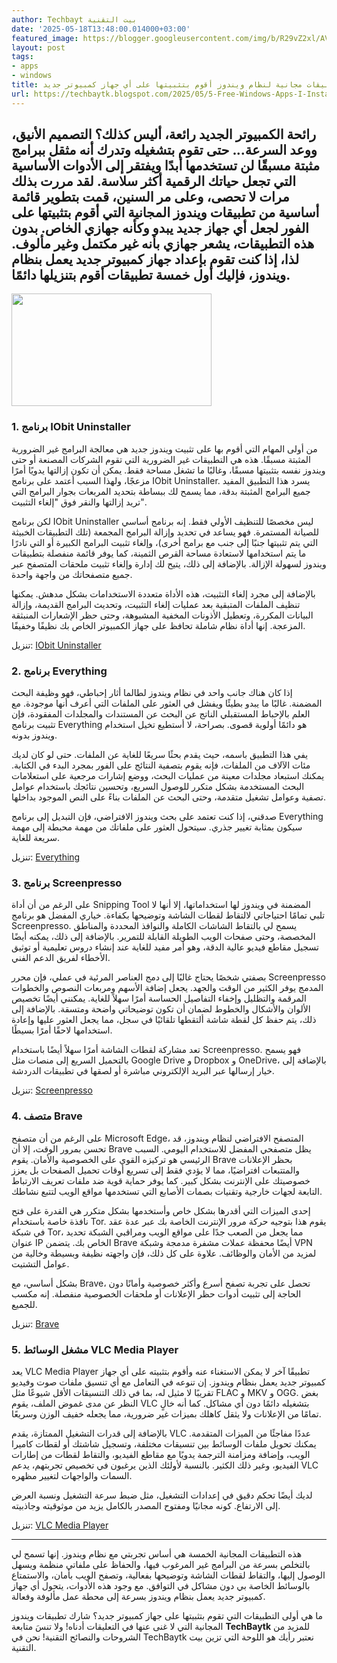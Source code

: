 ```yaml
---
author: Techbayt بيت التقنية
date: '2025-05-18T13:48:00.014000+03:00'
featured_image: https://blogger.googleusercontent.com/img/b/R29vZ2xl/AVvXsEg9YjZvnHf_3oELHeh87U-HOkqoFp2Q6okiPCJZjfvxSd_Ya-aohAD2pYoKj8dyUPy0a65uMXdwBVDRWyIDm4uBE1URVdmpB6TQsrg9Ppaiiz8_sQtySl0dyoMfr-kyGNfYsMyr_5Zuzdfs3Rqu3CTgNeXiHJWIN-CBDsUx0xqlr0E96MBcBEQLANq02Ag/s320/Windows-11-app.jpg
layout: post
tags:
- apps
- windows
title: ٥ تطبيقات مجانية لنظام ويندوز أقوم بتثبيتها على أي جهاز كمبيوتر جديد
url: https://techbaytk.blogspot.com/2025/05/5-Free-Windows-Apps-I-Install-on-Every-New-Computer.html
---
```


##  رائحة الكمبيوتر الجديد رائعة، أليس كذلك؟ التصميم الأنيق، ووعد السرعة... حتى تقوم بتشغيله وتدرك أنه مثقل ببرامج مثبتة مسبقًا لن تستخدمها أبدًا ويفتقر إلى الأدوات الأساسية التي تجعل حياتك الرقمية أكثر سلاسة. لقد مررت بذلك مرات لا تحصى، وعلى مر السنين، قمت بتطوير قائمة أساسية من تطبيقات ويندوز المجانية التي أقوم بتثبيتها على الفور لجعل أي جهاز جديد يبدو وكأنه جهازي الخاص. بدون هذه التطبيقات، يشعر جهازي بأنه غير مكتمل وغير مألوف. لذا، إذا كنت تقوم بإعداد جهاز كمبيوتر جديد يعمل بنظام ويندوز، فإليك أول خمسة تطبيقات أقوم بتنزيلها دائمًا.

<img src='https://blogger.googleusercontent.com/img/b/R29vZ2xl/AVvXsEg9YjZvnHf_3oELHeh87U-HOkqoFp2Q6okiPCJZjfvxSd_Ya-aohAD2pYoKj8dyUPy0a65uMXdwBVDRWyIDm4uBE1URVdmpB6TQsrg9Ppaiiz8_sQtySl0dyoMfr-kyGNfYsMyr_5Zuzdfs3Rqu3CTgNeXiHJWIN-CBDsUx0xqlr0E96MBcBEQLANq02Ag/s320/Windows-11-app.jpg' width='320' height='180' />

  
  


###  1\. برنامج IObit Uninstaller 

  


من أولى المهام التي أقوم بها على تثبيت ويندوز جديد هي معالجة البرامج غير الضرورية المثبتة مسبقًا. هذه هي التطبيقات غير الضرورية التي تقوم الشركات المصنعة أو حتى ويندوز نفسه بتثبيتها مسبقًا، وغالبًا ما تشغل مساحة فقط. يمكن أن تكون إزالتها يدويًا أمرًا مزعجًا، ولهذا السبب أعتمد على برنامج IObit Uninstaller. يسرد هذا التطبيق المفيد جميع البرامج المثبتة بدقة، مما يسمح لك ببساطة بتحديد المربعات بجوار البرامج التي تريد إزالتها والنقر فوق "إلغاء التثبيت". 

لكن برنامج IObit Uninstaller ليس مخصصًا للتنظيف الأولي فقط. إنه برنامج أساسي للصيانة المستمرة. فهو يساعد في تحديد وإزالة البرامج المجمعة (تلك التطبيقات الخبيثة التي يتم تثبيتها جنبًا إلى جنب مع برامج أخرى)، وإلغاء تثبيت البرامج الكبيرة أو التي نادرًا ما يتم استخدامها لاستعادة مساحة القرص الثمينة، كما يوفر قائمة منفصلة بتطبيقات ويندوز لسهولة الإزالة. بالإضافة إلى ذلك، يتيح لك إدارة وإلغاء تثبيت ملحقات المتصفح عبر جميع متصفحاتك من واجهة واحدة. 

بالإضافة إلى مجرد إلغاء التثبيت، هذه الأداة متعددة الاستخدامات بشكل مدهش. يمكنها تنظيف الملفات المتبقية بعد عمليات إلغاء التثبيت، وتحديث البرامج القديمة، وإزالة البيانات المكررة، وتعطيل الأذونات المخفية المشبوهة، وحتى حظر الإشعارات المنبثقة المزعجة. إنها أداة نظام شاملة تحافظ على جهاز الكمبيوتر الخاص بك نظيفًا وخفيفًا. 

تنزيل: [IObit Uninstaller](https://www.iobit.com/en/advanceduninstaller.php)

###  2\. برنامج Everything 

إذا كان هناك جانب واحد في نظام ويندوز لطالما أثار إحباطي، فهو وظيفة البحث المضمنة. غالبًا ما يبدو بطيئًا ويفشل في العثور على الملفات التي أعرف أنها موجودة. مع العلم بالإحباط المستقبلي الناتج عن البحث عن المستندات والمجلدات المفقودة، فإن تثبيت برنامج Everything هو دائمًا أولوية قصوى. بصراحة، لا أستطيع تخيل استخدام ويندوز بدونه. 

يفي هذا التطبيق باسمه، حيث يقدم بحثًا سريعًا للغاية عن الملفات. حتى لو كان لديك مئات الآلاف من الملفات، فإنه يقوم بتصفية النتائج على الفور بمجرد البدء في الكتابة. يمكنك استبعاد مجلدات معينة من عمليات البحث، ووضع إشارات مرجعية على استعلامات البحث المستخدمة بشكل متكرر للوصول السريع، وتحسين نتائجك باستخدام عوامل تصفية وعوامل تشغيل متقدمة، وحتى البحث عن الملفات بناءً على النص الموجود بداخلها. 

صدقني، إذا كنت تعتمد على بحث ويندوز الافتراضي، فإن التبديل إلى برنامج Everything سيكون بمثابة تغيير جذري. سيتحول العثور على ملفاتك من مهمة محبطة إلى مهمة سريعة للغاية. 

تنزيل: [Everything](https://www.voidtools.com/downloads/)

###  3\. برنامج Screenpresso 

على الرغم من أن أداة Snipping Tool المضمنة في ويندوز لها استخداماتها، إلا أنها لا تلبي تمامًا احتياجاتي لالتقاط لقطات الشاشة وتوضيحها بكفاءة. خياري المفضل هو برنامج Screenpresso. يسمح لي بالتقاط الشاشات الكاملة والنوافذ المحددة والمناطق المخصصة، وحتى صفحات الويب الطويلة القابلة للتمرير. بالإضافة إلى ذلك، يمكنه أيضًا تسجيل مقاطع فيديو عالية الدقة، وهو أمر مفيد للغاية عند إنشاء دروس تعليمية أو توثيق الأخطاء لفريق الدعم الفني. 

بصفتي شخصًا يحتاج غالبًا إلى دمج العناصر المرئية في عملي، فإن محرر Screenpresso المدمج يوفر الكثير من الوقت والجهد. يجعل إضافة الأسهم ومربعات النصوص والخطوات المرقمة والتظليل وإخفاء التفاصيل الحساسة أمرًا سهلاً للغاية. يمكنني أيضًا تخصيص الألوان والأشكال والخطوط لضمان أن تكون توضيحاتي واضحة ومتسقة. بالإضافة إلى ذلك، يتم حفظ كل لقطة شاشة ألتقطها تلقائيًا في سجل، مما يجعل العثور عليها وإعادة استخدامها لاحقًا أمرًا بسيطًا. 

تعد مشاركة لقطات الشاشة أمرًا سهلاً أيضًا باستخدام Screenpresso. فهو يسمح بالتحميل السريع إلى منصات مثل Google Drive و Dropbox و OneDrive، بالإضافة إلى خيار إرسالها عبر البريد الإلكتروني مباشرة أو لصقها في تطبيقات الدردشة. 

تنزيل: [Screenpresso](https://www.screenpresso.com/download/)

###  4\. متصف Brave 

على الرغم من أن متصفح Microsoft Edge، المتصفح الافتراضي لنظام ويندوز، قد تحسن بمرور الوقت، إلا أن Brave يظل متصفحي المفضل للاستخدام اليومي. السبب الرئيسي هو تركيزه القوي على الخصوصية والأمان. يقوم Brave بحظر الإعلانات والمتتبعات افتراضيًا، مما لا يؤدي فقط إلى تسريع أوقات تحميل الصفحات بل يعزز خصوصيتك على الإنترنت بشكل كبير. كما يوفر حماية قوية ضد ملفات تعريف الارتباط التابعة لجهات خارجية وتقنيات بصمات الأصابع التي تستخدمها مواقع الويب لتتبع نشاطك. 

إحدى الميزات التي أقدرها بشكل خاص وأستخدمها بشكل متكرر هي القدرة على فتح نافذة خاصة باستخدام Tor. يقوم هذا بتوجيه حركة مرور الإنترنت الخاصة بك عبر عدة عقد في شبكة Tor، مما يجعل من الصعب جدًا على مواقع الويب ومراقبي الشبكة تحديد عنوان IP الخاص بك. يتضمن Brave أيضًا محفظة عملات مشفرة مدمجة وشبكة VPN لمزيد من الأمان والوظائف. علاوة على كل ذلك، فإن واجهته نظيفة وبسيطة وخالية من عوامل التشتيت. 

بشكل أساسي، مع Brave، تحصل على تجربة تصفح أسرع وأكثر خصوصية وأمانًا دون الحاجة إلى تثبيت أدوات حظر الإعلانات أو ملحقات الخصوصية منفصلة. إنه مكسب للجميع. 

تنزيل: [Brave](https://brave.com/download/)

###  5\. مشغل الوسائط VLC Media Player 

يعد VLC Media Player تطبيقًا آخر لا يمكن الاستغناء عنه وأقوم بتثبيته على أي جهاز كمبيوتر جديد يعمل بنظام ويندوز. إن تنوعه في التعامل مع أي تنسيق ملفات صوت وفيديو تقريبًا لا مثيل له، بما في ذلك التنسيقات الأقل شيوعًا مثل FLAC و MKV و OGG. بغض النظر عن مدى غموض الملف، يقوم VLC بتشغيله دائمًا دون أي مشاكل. كما أنه خالٍ تمامًا من الإعلانات ولا يثقل كاهلك بميزات غير ضرورية، مما يجعله خفيف الوزن وسريعًا. 

بالإضافة إلى قدرات التشغيل الممتازة، يقدم VLC عددًا مفاجئًا من الميزات المتقدمة. يمكنك تحويل ملفات الوسائط بين تنسيقات مختلفة، وتسجيل شاشتك أو لقطات كاميرا الويب، وإضافة ومزامنة الترجمة يدويًا مع مقاطع الفيديو، والتقاط لقطات من إطارات الفيديو، وغير ذلك الكثير. بالنسبة لأولئك الذين يرغبون في تخصيص تجربتهم، يدعم VLC السمات والواجهات لتغيير مظهره. 

لديك أيضًا تحكم دقيق في إعدادات التشغيل، مثل ضبط سرعة التشغيل ونسبة العرض إلى الارتفاع. كونه مجانيًا ومفتوح المصدر بالكامل يزيد من موثوقيته وجاذبيته. 

تنزيل: [VLC Media Player](https://apps.microsoft.com/detail/xpdm1zw6815mqm)

* * *

هذه التطبيقات المجانية الخمسة هي أساس تجربتي مع نظام ويندوز. إنها تسمح لي بالتخلص بسرعة من البرامج غير المرغوب فيها، والحفاظ على ملفاتي منظمة ويسهل الوصول إليها، والتقاط لقطات الشاشة وتوضيحها بفعالية، وتصفح الويب بأمان، والاستمتاع بالوسائط الخاصة بي دون مشاكل في التوافق. مع وجود هذه الأدوات، يتحول أي جهاز كمبيوتر جديد يعمل بنظام ويندوز بسرعة إلى محطة عمل مألوفة وفعالة. 

ما هي أولى التطبيقات التي تقوم بتثبيتها على جهاز كمبيوتر جديد؟ شارك تطبيقات ويندوز المجانية التي لا غنى عنها في التعليقات أدناه! ولا تنسَ متابعة **TechBaytk**  للمزيد من الشروحات والنصائح التقنية! نحن في TechBaytk نعتبر رأيك هو اللوحة التي تزين بيت التقنية.
